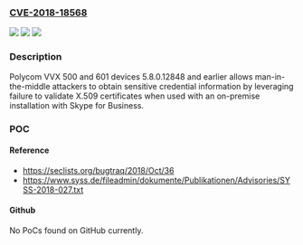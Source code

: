 ### [CVE-2018-18568](https://cve.mitre.org/cgi-bin/cvename.cgi?name=CVE-2018-18568)
![](https://img.shields.io/static/v1?label=Product&message=n%2Fa&color=blue)
![](https://img.shields.io/static/v1?label=Version&message=n%2Fa&color=blue)
![](https://img.shields.io/static/v1?label=Vulnerability&message=n%2Fa&color=brighgreen)

### Description

Polycom VVX 500 and 601 devices 5.8.0.12848 and earlier allows man-in-the-middle attackers to obtain sensitive credential information by leveraging failure to validate X.509 certificates when used with an on-premise installation with Skype for Business.

### POC

#### Reference
- https://seclists.org/bugtraq/2018/Oct/36
- https://www.syss.de/fileadmin/dokumente/Publikationen/Advisories/SYSS-2018-027.txt

#### Github
No PoCs found on GitHub currently.

